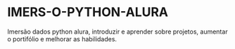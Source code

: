 # IMERS-O-PYTHON-ALURA
Imersão dados python alura, introduzir e aprender sobre projetos, aumentar o portifólio e melhorar as habilidades.
